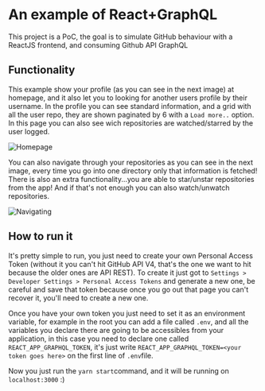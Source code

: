 # An example of React+GraphQL

This project is a PoC, the goal is to simulate GitHub behaviour with a ReactJS frontend, and consuming Github API GraphQL

## Functionality

This example show your profile (as you can see in the next image) at homepage, and it also let you to looking for another users profile by their username. In the profile you can see standard information, and a grid with all the user repo, they are shown paginated by 6 with a `Load more..` option. In this page you can also see wich repositories are watched/starred by the user logged.

![Homepage](https://i.imgur.com/YbiamBZ.png)

You can also navigate through your repositories as you can see in the next image, every time you go into one directory only that information is fetched! There is also an extra functionality...you are able to star/unstar repositories from the app! And if that's not enough you can also watch/unwatch repositories.

![Navigating](https://i.imgur.com/MM0bRR6.png)

## How to run it

It's pretty simple to run, you just need to create your own Personal Access Token (without it you can't hit GitHub API V4, that's the one we want to hit because the older ones are API REST). To create it just got to `Settings > Developer Settings > Personal Access Tokens` and generate a new one, be careful and save that token because once you go out that page you can't recover it, you'll need to create a new one.

Once you have your own token you just need to set it as an environment variable, for example in the root you can add a file called `.env`, and all the variables you declare there are going to be accessibles from your application, in this case you need to declare one called `REACT_APP_GRAPHQL_TOKEN`, it's just write `REACT_APP_GRAPHQL_TOKEN=<your token goes here>` on the first line of `.env`file.

Now you just run the `yarn start`command, and it will be running on `localhost:3000` :)
